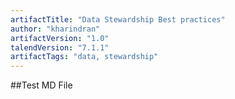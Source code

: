 ```yaml
---
artifactTitle: "Data Stewardship Best practices"
author: "kharindran"
artifactVersion: "1.0"
talendVersion: "7.1.1"
artifactTags: "data, stewardship"
---
```


##Test MD File